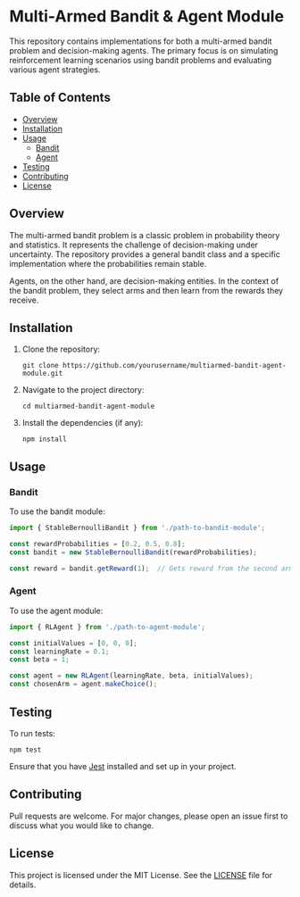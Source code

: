# Multi-Armed Bandit & Agent Module

This repository contains implementations for both a multi-armed bandit problem and decision-making agents. The primary focus is on simulating reinforcement learning scenarios using bandit problems and evaluating various agent strategies.

## Table of Contents

- [Overview](#overview)
- [Installation](#installation)
- [Usage](#usage)
    - [Bandit](#bandit)
    - [Agent](#agent)
- [Testing](#testing)
- [Contributing](#contributing)
- [License](#license)

## Overview

The multi-armed bandit problem is a classic problem in probability theory and statistics. It represents the challenge of decision-making under uncertainty. The repository provides a general bandit class and a specific implementation where the probabilities remain stable.

Agents, on the other hand, are decision-making entities. In the context of the bandit problem, they select arms and then learn from the rewards they receive.

## Installation

1. Clone the repository:
   ```
   git clone https://github.com/yourusername/multiarmed-bandit-agent-module.git
   ```
2. Navigate to the project directory:
   ```
   cd multiarmed-bandit-agent-module
   ```
3. Install the dependencies (if any):
   ```
   npm install
   ```

## Usage

### Bandit

To use the bandit module:

```javascript
import { StableBernoulliBandit } from './path-to-bandit-module';

const rewardProbabilities = [0.2, 0.5, 0.8];
const bandit = new StableBernoulliBandit(rewardProbabilities);

const reward = bandit.getReward(1);  // Gets reward from the second arm.
```

### Agent

To use the agent module:

```javascript
import { RLAgent } from './path-to-agent-module';

const initialValues = [0, 0, 0];
const learningRate = 0.1;
const beta = 1;

const agent = new RLAgent(learningRate, beta, initialValues);
const chosenArm = agent.makeChoice();
```

## Testing

To run tests:

```shell
npm test
```

Ensure that you have [Jest](https://jestjs.io/) installed and set up in your project.

## Contributing

Pull requests are welcome. For major changes, please open an issue first to discuss what you would like to change.

## License

This project is licensed under the MIT License. See the [LICENSE](LICENSE) file for details.
